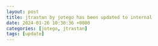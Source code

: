 ```yaml
---
layout: post
title: jtrastan by jotego has been updated to internal
date: 2024-01-26 10:30:36 +0000
categories: [jotego, jtrastan]
tags: [update]
---
```


